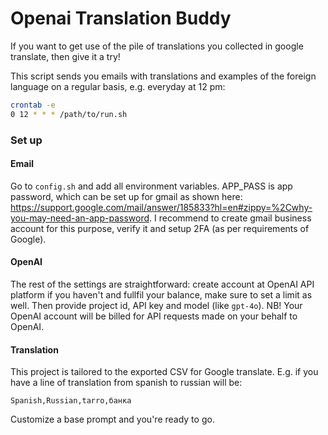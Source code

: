 # Openai Translation Buddy

If you want to get use of the pile of translations you collected in google translate, then give it a try!

This script sends you emails with translations and examples of the foreign language on a regular basis, e.g. everyday at 12 pm:
```bash
crontab -e
0 12 * * * /path/to/run.sh
```

### Set up

#### Email
Go to `config.sh` and add all environment variables.
APP_PASS is app password, which can be set up for gmail as shown here: https://support.google.com/mail/answer/185833?hl=en#zippy=%2Cwhy-you-may-need-an-app-password.
I recommend to create gmail business account for this purpose, verify it and setup 2FA (as per requirements of Google).

#### OpenAI
The rest of the settings are straightforward: create account at OpenAI API platform if you haven't and fullfil your balance, make sure to set a limit as well. Then provide project id, API key and model (like `gpt-4o`).
NB! Your OpenAI account will be billed for API requests made on your behalf to OpenAI. 

#### Translation
This project is tailored to the exported CSV for Google translate. E.g. if you have a line of translation from spanish to russian will be:
```csv
Spanish,Russian,tarro,банка
```
Customize a base prompt and you're ready to go.
